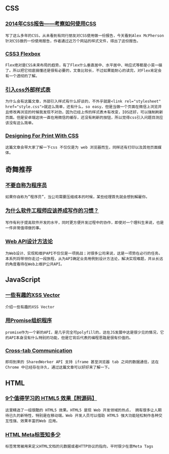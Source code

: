 
## CSS

### [2014年CSS报告——考察如何使用CSS](http://www.w3cplus.com/css/the-2014-css-report.html)

    写了这么多年的CSS，从未看到有同行朋友对CSS使用做一份报告，今天看到Alex McPherson针对CSS做的一份使用报告，作者通过近万个网站的样式文件，得出了这份报告。

### [CSS3 Flexbox](http://www.html-js.com/article/CSS-learning-CSS3-Flexbox)

    Flex绝对是CSS未来布局的趋势，有了Flex什么垂直居中、水平居中、响应式等都是小菜一碟了。所以把它彻底搞懂还是很有必要的，文章比较长，不过如果能耐心的读完，对Flex肯定会有一个透彻的了解。

### [引入css外部样式表](http://www.html-js.com/article/CSS-study-on-the-introduction-of-CSS-in-an-external-style-sheet)

    为什么会有这篇文章，外部引入样式有什么好谈的，不外乎就是<link rel="stylesheet" href="style.css">就这么简单，还有什么，so easy，但是当做一个页面在微信上浏览并且修改再浏览的时候我发现不对劲，因为已经上传的样式表木有改变，IOS还好，可以强制刷新页面。但是安卓端这块一直在用微信的缓存，还没有刷新的按钮，所以觉得css引入问题目测应该没有这么简单。

### [Designing For Print With CSS](http://www.smashingmagazine.com/2015/01/07/designing-for-print-with-css/?utm_source=CSS-Weekly&utm_campaign=Issue-145&utm_medium=email)

    这篇文章会带大家了解一下css 不仅仅是为 web 浏览器而生，同样还有打印以及其他页面媒体。

## 奇舞推荐

### [不要自称为程序员](http://www.ruanyifeng.com/blog/2011/10/dont_call_yourself_a_programmer.html)

    如果你自称为”程序员”，当公司需要压缩成本的时候，某些经理首先就会想到解雇你。

### [为什么软件工程师应该养成写作的习惯？](http://www.36kr.com/p/218600.html)

    写作有利于提高软件开发的水平，同时更方便开发过程中的协作，即使对一个理科生来说，也是一件非常值得做的事。

### [Web API设计方法论](http://www.infoq.com/cn/articles/web-api-design-methodology?utm_source=infoq&utm_medium=popular_widget&utm_content=article&utm_campaign=popular_content_list)

    为Web设计、实现和维护API不仅仅是一项挑战；对很多公司来说，这是一项势在必行的任务。本系列将带领你走过一段旅程，从为API确定业务用例到设计方法论，解决实现难题，并从长远的角度看待在Web上维护公共API。

## JavaScript

### [一些有趣的XSS Vector](http://parsec.me/723.html)

    介绍一些有趣的XSS Vector

### [用Promise组织程序](http://www.w3ctech.com/topic/721)

    promise作为一个新的API，是几乎完全可polyfill的，这在JS发展中这是很少见的情况，它的API本身没有什么特别的功能，但是它背后代表的编程思路是很有价值的。

### [Cross-tab Communication](http://ponyfoo.com/articles/cross-tab-communication)

    即将到来的 SharedWorker API 支持 iframe 甚至浏览器 tab 之间的数据通信，这在 Chrome 中已经存在许久，通过这篇文章可以好好来了解一下。

## HTML

### [9个值得学习的 HTML5 效果【附源码】](http://www.yyyweb.com/3114.html)

    这里精选了一组很酷的 HTML5 效果。HTML5 是现 Web 开发领域的热点， 拥有很多让人期待已久的新特性，特别是在移动端，Web 开发人员可以借助 HTML5 强大功能轻松制作各种交互性强、效果丰富的Web 应用。

### [HTML Meta标签知多少](http://www.zuojj.com/archives/1242.html)

    标签常常被用来定义HTML文档的元数据或者HTTP协议的指向，平时很少在意Meta Tags
